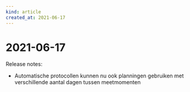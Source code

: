 ```yaml
---
kind: article
created_at: 2021-06-17
---
```


# 2021-06-17

Release notes:

* Automatische protocollen kunnen nu ook planningen gebruiken met verschillende aantal dagen tussen meetmomenten
